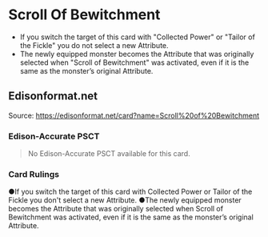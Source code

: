 # Scroll Of Bewitchment

*   If you switch the target of this card with "Collected Power" or "Tailor of the Fickle" you do not select a new Attribute.
*   The newly equipped monster becomes the Attribute that was originally selected when "Scroll of Bewitchment" was activated, even if it is the same as the monster’s original Attribute.

## Edisonformat.net

Source: https://edisonformat.net/card?name=Scroll%20of%20Bewitchment

### Edison-Accurate PSCT

> No Edison-Accurate PSCT available for this card.

### Card Rulings

●If you switch the target of this card with Collected Power or Tailor of the Fickle you don't select a new Attribute.
●The newly equipped monster becomes the Attribute that was originally selected when Scroll of Bewitchment was activated, even if it is the same as the monster’s original Attribute.
            
